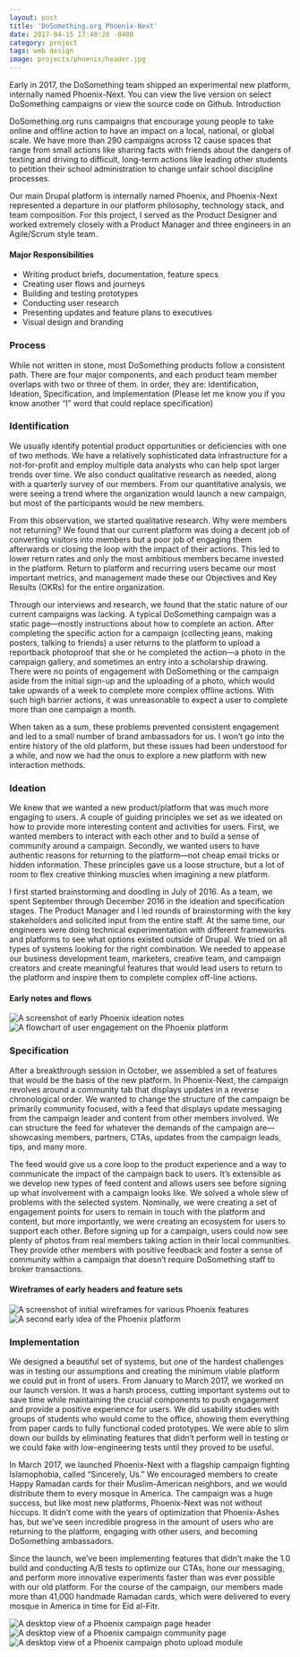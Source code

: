 ```yaml
---
layout: post
title: 'DoSomething.org Phoenix-Next'
date: 2017-04-15 17:40:28 -0400
category: project
tags: web design
image: projects/phoenix/header.jpg
---
```


Early in 2017, the DoSomething team shipped an experimental new platform, internally named Phoenix-Next. You can view the live version on select DoSomething campaigns or view the source code on Github.
Introduction

DoSomething.org runs campaigns that encourage young people to take online and offline action to have an impact on a local, national, or global scale. We have more than 290 campaigns across 12 cause spaces that range from small actions like sharing facts with friends about the dangers of texting and driving to difficult, long-term actions like leading other students to petition their school administration to change unfair school discipline processes.

Our main Drupal platform is internally named Phoenix, and Phoenix-Next represented a departure in our platform philosophy, technology stack, and team composition. For this project, I served as the Product Designer and worked extremely closely with a Product Manager and three engineers in an Agile/Scrum style team.

#### Major Responsibilities

- Writing product briefs, documentation, feature specs
- Creating user flows and journeys
- Building and testing prototypes
- Conducting user research
- Presenting updates and feature plans to executives
- Visual design and branding

### Process

While not written in stone, most DoSomething products follow a consistent path. There are four major components, and each product team member overlaps with two or three of them. In order, they are: Identification, Ideation, Specification, and Implementation (Please let me know you if you know another “I” word that could replace specification)

### Identification

We usually identify potential product opportunities or deficiencies with one of two methods. We have a relatively sophisticated data infrastructure for a not-for-profit and employ multiple data analysts who can help spot larger trends over time. We also conduct qualitative research as needed, along with a quarterly survey of our members. From our quantitative analysis, we were seeing a trend where the organization would launch a new campaign, but most of the participants would be new members.

From this observation, we started qualitative research. Why were members not returning? We found that our current platform was doing a decent job of converting visitors into members but a poor job of engaging them afterwards or closing the loop with the impact of their actions. This led to lower return rates and only the most ambitious members became invested in the platform. Return to platform and recurring users became our most important metrics, and management made these our Objectives and Key Results (OKRs) for the entire organization.

Through our interviews and research, we found that the static nature of our current campaigns was lacking. A typical DoSomething campaign was a static page—mostly instructions about how to complete an action. After completing the specific action for a campaign (collecting jeans, making posters, talking to friends) a user returns to the platform to upload a reportback photoproof that she or he completed the action—a photo in the campaign gallery, and sometimes an entry into a scholarship drawing. There were no points of engagement with DoSomething or the campaign aside from the initial sign-up and the uploading of a photo, which would take upwards of a week to complete more complex offline actions. With such high barrier actions, it was unreasonable to expect a user to complete more than one campaign a month.

When taken as a sum, these problems prevented consistent engagement and led to a small number of brand ambassadors for us. I won’t go into the entire history of the old platform, but these issues had been understood for a while, and now we had the onus to explore a new platform with new interaction methods.

### Ideation

We knew that we wanted a new product/platform that was much more engaging to users. A couple of guiding principles we set as we ideated on how to provide more interesting content and activities for users. First, we wanted members to interact with each other and to build a sense of community around a campaign. Secondly, we wanted users to have authentic reasons for returning to the platform––not cheap email tricks or hidden information. These principles gave us a loose structure, but a lot of room to flex creative thinking muscles when imagining a new platform.

I first started brainstorming and doodling in July of 2016. As a team, we spent September through December 2016 in the ideation and specification stages. The Product Manager and I led rounds of brainstorming with the key stakeholders and solicited input from the entire staff. At the same time, our engineers were doing technical experimentation with different frameworks and platforms to see what options existed outside of Drupal. We tried on all types of systems looking for the right combination. We needed to appease our business development team, marketers, creative team, and campaign creators and create meaningful features that would lead users to return to the platform and inspire them to complete complex off-line actions.

#### Early notes and flows

![A screenshot of early Phoenix ideation notes](/assets/images/projects/phoenix/notes1.jpg)
![A flowchart of user engagement on the Phoenix platform](/assets/images/projects/phoenix/notes2.jpg)

### Specification

After a breakthrough session in October, we assembled a set of features that would be the basis of the new platform. In Phoenix-Next, the campaign revolves around a community tab that displays updates in a reverse chronological order. We wanted to change the structure of the campaign be primarily community focused, with a feed that displays update messaging from the campaign leader and content from other members involved. We can structure the feed for whatever the demands of the campaign are––showcasing members, partners, CTAs, updates from the campaign leads, tips, and many more.

The feed would give us a core loop to the product experience and a way to communicate the impact of the campaign back to users. It’s extensible as we develop new types of feed content and allows users see before signing up what involvement with a campaign looks like. We solved a whole slew of problems with the selected system. Nominally, we were creating a set of engagement points for users to remain in touch with the platform and content, but more importantly, we were creating an ecosystem for users to support each other. Before signing up for a campaign, users could now see plenty of photos from real members taking action in their local communities. They provide other members with positive feedback and foster a sense of community within a campaign that doesn’t require DoSomething staff to broker transactions.

#### Wireframes of early headers and feature sets

![A screenshot of initial wireframes for various Phoenix features](/assets/images/projects/phoenix/Early_1.png)
![A second early idea of the Phoenix platform](/assets/images/projects/phoenix/Early_2.png)

### Implementation

We designed a beautiful set of systems, but one of the hardest challenges was in testing our assumptions and creating the minimum viable platform we could put in front of users. From January to March 2017, we worked on our launch version. It was a harsh process, cutting important systems out to save time while maintaining the crucial components to push engagement and provide a positive experience for users. We did usability studies with groups of students who would come to the office, showing them everything from paper cards to fully functional coded prototypes. We were able to slim down our builds by eliminating features that didn’t perform well in testing or we could fake with low-engineering tests until they proved to be useful.

In March 2017, we launched Phoenix-Next with a flagship campaign fighting Islamophobia, called “Sincerely, Us.” We encouraged members to create Happy Ramadan cards for their Muslim-American neighbors, and we would distribute them to every mosque in America. The campaign was a huge success, but like most new platforms, Phoenix-Next was not without hiccups. It didn’t come with the years of optimization that Phoenix-Ashes has, but we’ve seen incredible progress in the amount of users who are returning to the platform, engaging with other users, and becoming DoSomething ambassadors.

Since the launch, we’ve been implementing features that didn’t make the 1.0 build and conducting A/B tests to optimize our CTAs, hone our messaging, and perform more innovative experiments faster than was ever possible with our old platform. For the course of the campaign, our members made more than 41,000 handmade Ramadan cards, which were delivered to every mosque in America in time for Eid al-Fitr.

<div class="full-container gallery">
<img src="/assets/images/projects/phoenix/Gallery_3.png" alt="A desktop view of a Phoenix campaign page header"/>
<img src="/assets/images/projects/phoenix/Gallery_2.png" alt="A desktop view of a Phoenix campaign community page"/>
<img src="/assets/images/projects/phoenix/Gallery_4.png" alt="A desktop view of a Phoenix campaign photo upload module"/>
</div>
